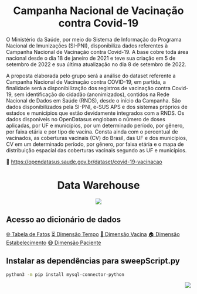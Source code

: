 
<h1 align="center">
  Campanha Nacional de Vacinação contra Covid-19
</h1>

O Ministério da Saúde, por meio do Sistema de Informação do Programa Nacional de Imunizações (SI-PNI), disponibiliza dados referentes à Campanha Nacional de Vacinação contra Covid-19. A base cobre toda área nacional desde o dia 18 de janeiro de 2021 e teve sua criação em 5 de setembro de 2022 e sua última atualização no dia 8 de setembro de 2022. 

A proposta elaborada pelo grupo será a análise do dataset referente a
Campanha Nacional de Vacinação contra COVID-19, em partida, a finalidade será a
disponibilização dos registros de vacinação contra Covid-19, sem identificação do
cidadão (anonimizados), contidos na Rede Nacional de Dados em Saúde (RNDS),
desde o início da Campanha. São dados disponibilizados pela SI-PNI, e-SUS APS e
dos sistemas próprios de estados e municípios que estão devidamente integrados
com a RNDS. Os dados disponíveis no OpenDatasus englobam o número de doses
aplicadas, por UF e municípios, por um determinado período, por gênero, por faixa
etária e por tipo de vacina. Consta ainda com o percentual de vacinados, as
coberturas vacinais (CV) do Brasil, das UF e dos municípios, CV em um determinado
período, por gênero, por faixa etária e o mapa de distribuição espacial das coberturas
vacinais segundo as UF e municípios.

🔗 https://opendatasus.saude.gov.br/dataset/covid-19-vacinacao

<h1 align="center">
  Data Warehouse
</h1>

<p align="center">
  <img src="https://user-images.githubusercontent.com/28010081/202830190-d848eb0c-1876-4cc1-9457-246d6c876dd6.png" />
</p>

<h2> Acesso ao dicionário de dados </h2>

[:globe_with_meridians: Tabela de Fatos](https://www.notion.so/cc40679e77c24d3d9f939f99deab9bbd)
[⏳ Dimensão Tempo](https://www.notion.so/a1c4952556df44089b634a4fab54f7f2)
[💉 Dimensão Vacina](https://www.notion.so/f0d36dc8762c4c01807285a66f654825)
[🏠 Dimensão Estabelecimento](https://www.notion.so/4980de11d14c4e4d8ba4294b8e52243f)
[😷 Dimensão Paciente](https://www.notion.so/db17732384294237841da331e92f8269)

<h2> Instalar as dependências para sweepScript.py </h2>

```sh
python3 -m pip install mysql-connector-python
```

<p align="right">
  <a href="https://github.com/ohperes">
    <img src="https://img.shields.io/badge/Made%20by-ohperes-green">
  </a>
</p>
